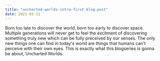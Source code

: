 ```yaml
---
title: "uncharted-worlds-intro-first-blog-post"
date: 2021-03-11
---
```

Born too late to discover the world, born too early to discover space.
Multiple generations will never get to feel the excitment of discovering something truly new which can be fully preceived by our senses.
The only new things one can find in today's world are things that humans can't perceive with their own eyes.
This is exactly what this blogseries is gonna be about, Uncharted Worlds.

